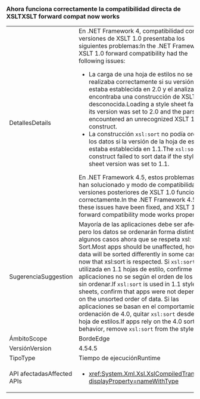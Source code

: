 ### <a name="xslt-forward-compat-now-works"></a><span data-ttu-id="27153-101">Ahora funciona correctamente la compatibilidad directa de XSLT</span><span class="sxs-lookup"><span data-stu-id="27153-101">XSLT forward compat now works</span></span>

|   |   |
|---|---|
|<span data-ttu-id="27153-102">Detalles</span><span class="sxs-lookup"><span data-stu-id="27153-102">Details</span></span>|<span data-ttu-id="27153-103">En .NET Framework 4, compatibilidad con versiones de XSLT 1.0 presentaba los siguientes problemas:</span><span class="sxs-lookup"><span data-stu-id="27153-103">In the .NET Framework 4, XSLT 1.0 forward compatibility had the following issues:</span></span><ul><li><span data-ttu-id="27153-104">La carga de una hoja de estilos no se realizaba correctamente si su versión estaba establecida en 2.0 y el analizador encontraba una construcción de XSLT 1.0 desconocida.</span><span class="sxs-lookup"><span data-stu-id="27153-104">Loading a style sheet failed if its version was set to 2.0 and the parser encountered an unrecognized XSLT 1.0 construct.</span></span></li><li><span data-ttu-id="27153-105">La construcción <code>xsl:sort</code> no podía ordenar los datos si la versión de la hoja de estilos estaba establecida en 1.1.</span><span class="sxs-lookup"><span data-stu-id="27153-105">The <code>xsl:sort</code> construct failed to sort data if the style sheet version was set to 1.1.</span></span></li></ul><span data-ttu-id="27153-106">En .NET Framework 4.5, estos problemas se han solucionado y modo de compatibilidad con versiones posteriores de XSLT 1.0 funciona correctamente.</span><span class="sxs-lookup"><span data-stu-id="27153-106">In the .NET Framework 4.5, these issues have been fixed, and XSLT 1.0 forward compatibility mode works properly.</span></span>|
|<span data-ttu-id="27153-107">Sugerencia</span><span class="sxs-lookup"><span data-stu-id="27153-107">Suggestion</span></span>|<span data-ttu-id="27153-108">Mayoría de las aplicaciones debe ser afectada, pero los datos se ordenarán forma distinta en algunos casos ahora que se respeta xsl: Sort.</span><span class="sxs-lookup"><span data-stu-id="27153-108">Most apps should be unaffected, however data will be sorted differently in some cases now that xsl:sort is respected.</span></span> <span data-ttu-id="27153-109">Si <code>xsl:sort</code> es utilizada en 1.1 hojas de estilo, confirme que las aplicaciones no se según el orden de los datos sin ordenar.</span><span class="sxs-lookup"><span data-stu-id="27153-109">If <code>xsl:sort</code> is used in 1.1 style sheets, confirm that apps were not depending on the unsorted order of data.</span></span> <span data-ttu-id="27153-110">Si las aplicaciones se basan en el comportamiento de ordenación de 4.0, quitar <code>xsl:sort</code> desde la hoja de estilos.</span><span class="sxs-lookup"><span data-stu-id="27153-110">If apps rely on the 4.0 sorting behavior, remove <code>xsl:sort</code> from the style sheet.</span></span>|
|<span data-ttu-id="27153-111">Ámbito</span><span class="sxs-lookup"><span data-stu-id="27153-111">Scope</span></span>|<span data-ttu-id="27153-112">Borde</span><span class="sxs-lookup"><span data-stu-id="27153-112">Edge</span></span>|
|<span data-ttu-id="27153-113">Versión</span><span class="sxs-lookup"><span data-stu-id="27153-113">Version</span></span>|<span data-ttu-id="27153-114">4.5</span><span class="sxs-lookup"><span data-stu-id="27153-114">4.5</span></span>|
|<span data-ttu-id="27153-115">Tipo</span><span class="sxs-lookup"><span data-stu-id="27153-115">Type</span></span>|<span data-ttu-id="27153-116">Tiempo de ejecución</span><span class="sxs-lookup"><span data-stu-id="27153-116">Runtime</span></span>|
|<span data-ttu-id="27153-117">API afectadas</span><span class="sxs-lookup"><span data-stu-id="27153-117">Affected APIs</span></span>|<ul><li><xref:System.Xml.Xsl.XslCompiledTransform?displayProperty=nameWithType></li></ul>|

